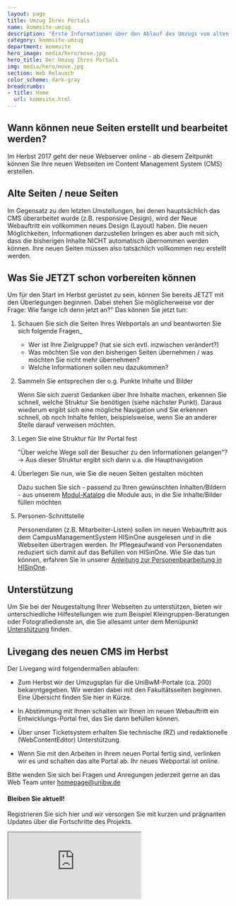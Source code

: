 ```yaml
---
layout: page
title: Umzug Ihres Portals
name: kommsite-umzug
description: "Erste Informationen über den Ablauf des Umzugs vom alten in das neue System"
category: kommsite-umzug
department: kommsite
hero_image: media/hero/move.jpg
hero_title: Der Umzug Ihres Portals
img: media/hero/move.jpg
section: Web Relaunch
color_scheme: dark-gray
breadcrumbs:
- title: Home
  url: kommsite.html
---
```



## Wann können neue Seiten erstellt und bearbeitet werden?

Im Herbst 2017 geht der neue Webserver online - ab diesem Zeitpunkt können Sie Ihre neuen Webseiten im Content Management System (CMS) erstellen.

## Alte Seiten / neue Seiten

Im Gegensatz zu den letzten Umstellungen, bei denen hauptsächlich das CMS überarbeitet wurde (z.B. responsive Design), wird der Neue Webauftritt ein vollkommen neues Design (Layout) haben. Die neuen Möglichkeiten, Informationen darzustellen bringen es aber auch mit sich, dass die bisherigen Inhalte NICHT automatisch übernommen werden können. Ihre neuen Seiten müssen also tatsächlich vollkommen neu erstellt werden.

## Was Sie JETZT schon vorbereiten können

Um für den Start im Herbst gerüstet zu sein, können Sie bereits JETZT mit den Überlegungen beginnen.
Dabei stehen Sie möglicherweise vor der Frage: Wie fange ich denn jetzt an?" 
Das können Sie jetzt tun:

1. Schauen Sie sich die Seiten Ihres Webportals an und beantworten Sie sich folgende Fragen_
   * Wer ist Ihre Zielgruppe? (hat sie sich evtl. inzwischen verändert?)
   * Was möchten Sie von den bisherigen Seiten übernehmen / was möchten Sie nicht mehr übernehmen?
   * Welche Informationen sollen neu dazukommen?

2. Sammeln Sie entsprechen der o.g. Punkte Inhalte und Bilder

   Wenn Sie sich zuerst Gedanken über Ihre Inhalte machen, erkennen Sie schnell, welche Struktur Sie benötigen (siehe nächster Punkt). Daraus wiederum ergibt sich eine mögliche Navigation und Sie erkennen schnell, ob noch Inhalte fehlen, beispielsweise, wenn Sie an anderer Stelle darauf verweisen möchten.

3. Legen Sie eine Struktur für Ihr Portal fest

   "Über welche Wege soll der Besucher zu den Informationen gelangen"?
   -> Aus dieser Struktur ergibt sich dann u.a. die Hauptnavigation

4. Überlegen Sie nun, wie Sie die neuen Seiten gestalten möchten

   Dazu suchen Sie sich - passend zu Ihren gewünschten Inhalten/Bildern - aus unserem <a href="https://prototyp.rz.unibw-muenchen.de/modules.html">Modul-Katalog</a> die Module aus, in die Sie Inhalte/Bilder füllen möchten

5. Personen-Schnittstelle

   Personendaten (z.B. Mitarbeiter-Listen) sollen im neuen Webauftritt aus dem CampusManagementSystem HISinOne ausgelesen und in die Webseiten übertragen werden. Ihr Pflegeaufwand von Personendaten reduziert sich damit auf das Befüllen von HISinOne. Wie Sie das tun können, erfahren Sie in unserer <a href="/media/kommsite/anleitung-personenbearbeitung.pdf">Anleitung zur Personenbearbeitung in HISinOne</a>.

## Unterstützung

Um Sie bei der Neugestaltung Ihrer Webseiten zu unterstützen, bieten wir unterschiedliche Hilfestellungen wie zum Beispiel Kleingruppen-Beratungen oder Fotografiedienste an, die Sie allesamt unter dem Menüpunkt <a href="kommsite-hilfe.html">Unterstützung</a> finden.


## Livegang des neuen CMS im Herbst


Der Livegang wird folgendermaßen ablaufen:

* Zum Herbst wir der Umzugsplan für die UniBwM-Portale (ca. 200) bekanntgegeben. Wir werden dabei mit den Fakultätsseiten beginnen. Eine Übersicht finden Sie hier in Kürze.

* In Abstimmung mit Ihnen schalten wir Ihnen im neuen Webauftritt ein Entwicklungs-Portal frei, das Sie dann befüllen können.

* Über unser Ticketsystem erhalten Sie technische (RZ) und redaktionelle (WebContentEditor) Unterstützung.

* Wenn Sie mit den Arbeiten in Ihrem neuen Portal fertig sind, verlinken wir es und schalten das alte Portal ab. Ihr neues Webportal ist online.



Bitte wenden Sie sich bei Fragen und Anregungen jederzeit gerne an das Web Team unter <a class="btn btn-lg btn-theme-colored" href="mailto:homepage@unibw.de"><i class="fa fa-envelope-o"></i> homepage@unibw.de</a>

<div class="col-sm-12 col-md-12">
  <div class="widget dark">
    <h4 class="widget-title">Bleiben Sie aktuell!</h4>
    <p>Registrieren Sie sich hier und wir versorgen Sie mit kurzen und prägnanten Updates über die Fortschritte des Projekts.</p>
    <iframe src="https://staging.rz.unibw-muenchen.de/portal-migration-request" height="150"></iframe>
  </div>
</div>
